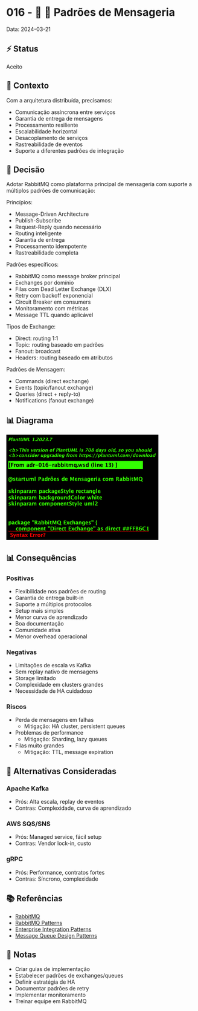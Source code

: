 # 016 - 📝 📨 Padrões de Mensageria

Data: 2024-03-21

## ⚡ Status

Aceito

## 🎯 Contexto

Com a arquitetura distribuída, precisamos:
- Comunicação assíncrona entre serviços
- Garantia de entrega de mensagens
- Processamento resiliente
- Escalabilidade horizontal
- Desacoplamento de serviços
- Rastreabilidade de eventos
- Suporte a diferentes padrões de integração

## 🔨 Decisão

Adotar RabbitMQ como plataforma principal de mensageria com suporte a múltiplos padrões de comunicação:

Princípios:
- Message-Driven Architecture
- Publish-Subscribe
- Request-Reply quando necessário
- Routing inteligente
- Garantia de entrega
- Processamento idempotente
- Rastreabilidade completa

Padrões específicos:
- RabbitMQ como message broker principal
- Exchanges por domínio
- Filas com Dead Letter Exchange (DLX)
- Retry com backoff exponencial
- Circuit Breaker em consumers
- Monitoramento com métricas
- Message TTL quando aplicável

Tipos de Exchange:
- Direct: routing 1:1
- Topic: routing baseado em padrões
- Fanout: broadcast
- Headers: routing baseado em atributos

Padrões de Mensagem:
- Commands (direct exchange)
- Events (topic/fanout exchange)
- Queries (direct + reply-to)
- Notifications (fanout exchange)

## 📊 Diagrama

![Diagrama de Padrões de Mensageria com RabbitMQ](diagrams/adr-016-rabbitmq.png)

## 📊 Consequências

### Positivas

- Flexibilidade nos padrões de routing
- Garantia de entrega built-in
- Suporte a múltiplos protocolos
- Setup mais simples
- Menor curva de aprendizado
- Boa documentação
- Comunidade ativa
- Menor overhead operacional

### Negativas

- Limitações de escala vs Kafka
- Sem replay nativo de mensagens
- Storage limitado
- Complexidade em clusters grandes
- Necessidade de HA cuidadoso

### Riscos

- Perda de mensagens em falhas
  - Mitigação: HA cluster, persistent queues
- Problemas de performance
  - Mitigação: Sharding, lazy queues
- Filas muito grandes
  - Mitigação: TTL, message expiration

## 🔄 Alternativas Consideradas

### Apache Kafka
- Prós: Alta escala, replay de eventos
- Contras: Complexidade, curva de aprendizado

### AWS SQS/SNS
- Prós: Managed service, fácil setup
- Contras: Vendor lock-in, custo

### gRPC
- Prós: Performance, contratos fortes
- Contras: Síncrono, complexidade

## 📚 Referências

- [RabbitMQ](https://www.rabbitmq.com/)
- [RabbitMQ Patterns](https://www.rabbitmq.com/getstarted.html)
- [Enterprise Integration Patterns](https://www.enterpriseintegrationpatterns.com/)
- [Message Queue Design Patterns](https://docs.microsoft.com/en-us/azure/architecture/patterns/publisher-subscriber)

## 📝 Notas

- Criar guias de implementação
- Estabelecer padrões de exchanges/queues
- Definir estratégia de HA
- Documentar padrões de retry
- Implementar monitoramento
- Treinar equipe em RabbitMQ 